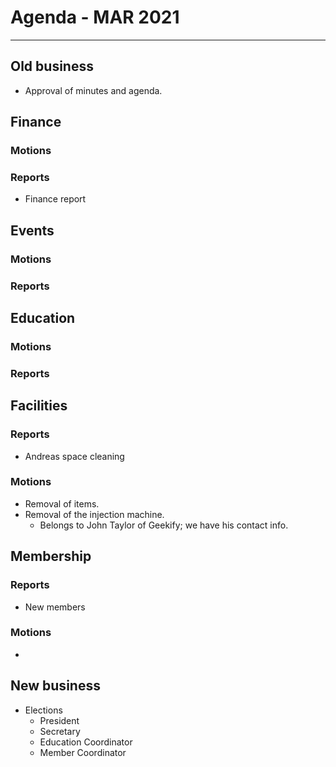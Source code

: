 # Agenda  - MAR 2021
---

## Old business
* Approval of minutes and agenda. 
 
## Finance
 
### Motions

### Reports

* Finance report

## Events
 
### Motions
 
### Reports
 
## Education
 
### Motions
 
### Reports
 
## Facilities

### Reports

* Andreas space cleaning

### Motions

* Removal of items.
* Removal of the injection machine.
    * Belongs to John Taylor of Geekify; we have his contact info.

## Membership
 
### Reports
* New members
### Motions
* 
## New business
* Elections
    * President
    * Secretary 
    * Education Coordinator
    * Member Coordinator
